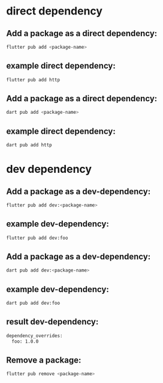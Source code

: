 # direct dependency

## Add a package as a direct dependency:
```bash
flutter pub add <package-name>
```

## example direct dependency:
```bash
flutter pub add http
```

## Add a package as a direct dependency:
```bash
dart pub add <package-name>
```

## example direct dependency:
```bash
dart pub add http
```

# dev dependency

## Add a package as a dev-dependency:
```bash
flutter pub add dev:<package-name>
```

## example dev-dependency:
```bash
flutter pub add dev:foo
```

## Add a package as a dev-dependency:
```bash
dart pub add dev:<package-name>
```

## example dev-dependency:
```bash
dart pub add dev:foo
```

## result dev-dependency:
```bash
dependency_overrides:
  foo: 1.0.0
```

## Remove a package:
```bash
flutter pub remove <package-name>
```